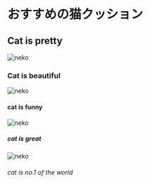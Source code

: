 # おすすめの猫クッション
## Cat is pretty
![neko](https://www.petio.com/wp-content/uploads/2022/12/img06.jpg)
### Cat is beautiful
![neko](https://www.petio.com/wp-content/uploads/2022/12/img02.jpg)
#### cat is funny
![neko](https://www.petio.com/wp-content/uploads/2022/12/img03.jpg)
##### cat is great
![neko](https://www.petio.com/wp-content/uploads/2022/12/img04.jpg)
###### cat is no.1 of the world